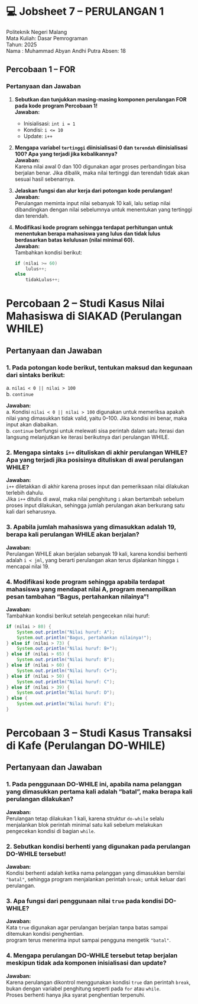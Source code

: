 # 💻 Jobsheet 7 – PERULANGAN 1
Politeknik Negeri Malang  
Mata Kuliah: Dasar Pemrograman  
Tahun: 2025  
Nama : Muhammad Abyan Andhi Putra
Absen: 18


##  Percobaan 1 – FOR

### Pertanyaan dan Jawaban

1. **Sebutkan dan tunjukkan masing-masing komponen perulangan FOR pada kode program Percobaan 1!**  
   **Jawaban:**  
   - Inisialisasi: `int i = 1`  
   - Kondisi: `i <= 10`  
   - Update: `i++`  

2. **Mengapa variabel `tertinggi` diinisialisasi 0 dan `terendah` diinisialisasi 100? Apa yang terjadi jika kebalikannya?**  
   **Jawaban:**  
   Karena nilai awal 0 dan 100 digunakan agar proses perbandingan bisa berjalan benar. Jika dibalik, maka nilai tertinggi dan terendah tidak akan sesuai hasil sebenarnya.

3. **Jelaskan fungsi dan alur kerja dari potongan kode perulangan!**  
   **Jawaban:**  
   Perulangan meminta input nilai sebanyak 10 kali, lalu setiap nilai dibandingkan dengan nilai sebelumnya untuk menentukan yang tertinggi dan terendah.

4. **Modifikasi kode program sehingga terdapat perhitungan untuk menentukan berapa mahasiswa yang lulus dan tidak lulus berdasarkan batas kelulusan (nilai minimal 60).**  
   **Jawaban:**  
   Tambahkan kondisi berikut:
   ```java
   if (nilai >= 60)
       lulus++;
   else
       tidakLulus++;


#  Percobaan 2 – Studi Kasus Nilai Mahasiswa di SIAKAD (Perulangan WHILE)

##  Pertanyaan dan Jawaban



### 1. Pada potongan kode berikut, tentukan maksud dan kegunaan dari sintaks berikut:
a. `nilai < 0 || nilai > 100`  
b. `continue`  

**Jawaban:**  
a. Kondisi `nilai < 0 || nilai > 100` digunakan untuk memeriksa apakah nilai yang dimasukkan tidak valid, yaitu 0–100. Jika kondisi ini benar, maka input akan diabaikan.  
b. `continue` berfungsi untuk melewati sisa perintah dalam satu iterasi dan langsung melanjutkan ke iterasi berikutnya dari perulangan WHILE.


### 2. Mengapa sintaks `i++` dituliskan di akhir perulangan WHILE? Apa yang terjadi jika posisinya dituliskan di awal perulangan WHILE?  

**Jawaban:**  
`i++` diletakkan di akhir karena proses input dan pemeriksaan nilai dilakukan terlebih dahulu.  
Jika `i++` ditulis di awal, maka nilai penghitung `i` akan bertambah sebelum proses input dilakukan, sehingga jumlah perulangan akan berkurang satu kali dari seharusnya.


### 3. Apabila jumlah mahasiswa yang dimasukkan adalah 19, berapa kali perulangan WHILE akan berjalan?  

**Jawaban:**  
Perulangan WHILE akan berjalan sebanyak 19 kali, karena kondisi berhenti adalah `i < jml`, yang berarti perulangan akan terus dijalankan hingga `i` mencapai nilai 19.


### 4. Modifikasi kode program sehingga apabila terdapat mahasiswa yang mendapat nilai A, program menampilkan pesan tambahan “Bagus, pertahankan nilainya”!  

**Jawaban:**  
Tambahkan kondisi berikut setelah pengecekan nilai huruf:  
```java
if (nilai > 80) {
    System.out.println("Nilai huruf: A");
    System.out.println("Bagus, pertahankan nilainya!");
} else if (nilai > 73) {
    System.out.println("Nilai huruf: B+");
} else if (nilai > 65) {
    System.out.println("Nilai huruf: B");
} else if (nilai > 60) {
    System.out.println("Nilai huruf: C+");
} else if (nilai > 50) {
    System.out.println("Nilai huruf: C");
} else if (nilai > 39) {
    System.out.println("Nilai huruf: D");
} else {
    System.out.println("Nilai huruf: E");
}
```
#  Percobaan 3 – Studi Kasus Transaksi di Kafe (Perulangan DO-WHILE)

##  Pertanyaan dan Jawaban


### 1. Pada penggunaan DO-WHILE ini, apabila nama pelanggan yang dimasukkan pertama kali adalah “batal”, maka berapa kali perulangan dilakukan?  
**Jawaban:**  
Perulangan tetap dilakukan 1 kali, karena struktur `do-while` selalu menjalankan blok perintah minimal satu kali sebelum melakukan pengecekan kondisi di bagian `while`.


### 2. Sebutkan kondisi berhenti yang digunakan pada perulangan DO-WHILE tersebut!  
**Jawaban:**  
Kondisi berhenti adalah ketika nama pelanggan yang dimasukkan bernilai `"batal"`, sehingga program menjalankan perintah `break;` untuk keluar dari perulangan.


### 3. Apa fungsi dari penggunaan nilai `true` pada kondisi DO-WHILE?  
**Jawaban:**  
Kata `true` digunakan agar perulangan berjalan tanpa batas sampai ditemukan kondisi penghentian.  
program terus menerima input sampai pengguna mengetik `"batal"`.


### 4. Mengapa perulangan DO-WHILE tersebut tetap berjalan meskipun tidak ada komponen inisialisasi dan update?  
**Jawaban:**  
Karena perulangan dikontrol menggunakan kondisi `true` dan perintah `break`, bukan dengan variabel penghitung seperti pada `for` atau `while`.  
Proses berhenti hanya jika syarat penghentian terpenuhi.